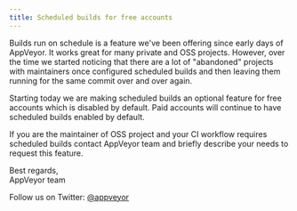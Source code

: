 ```yaml
---
title: Scheduled builds for free accounts
---
```


Builds run on schedule is a feature we've been offering since early days of AppVeyor. It works great for many private and OSS projects. However, over the time we started noticing that there are a lot of "abandoned" projects with maintainers once configured scheduled builds and then leaving them running for the same commit over and over again.

Starting today we are making scheduled builds an optional feature for free accounts which is disabled by default. Paid accounts will continue to have scheduled builds enabled by default.

If you are the maintainer of OSS project and your CI workflow requires scheduled builds contact AppVeyor team and briefly describe your needs to request this feature.

Best regards,<br>
AppVeyor team

Follow us on Twitter: [@appveyor](https://twitter.com/appveyor)
